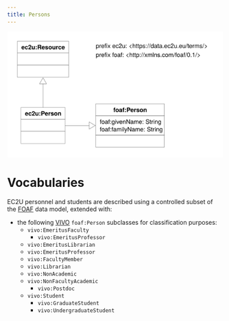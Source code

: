 ```yaml
---
title: Persons
---
```


![persons data model](models/persons.svg)

# Vocabularies

EC2U personnel and students are described using a controlled subset of the [FOAF](http://xmlns.com/foaf/spec/) data
model, extended with:

* the following [VIVO](https://wiki.lyrasis.org/display/VIVODOC113x/Ontology+Reference) `foaf:Person`
  subclasses for classification purposes:
  * `vivo:EmeritusFaculty`
    * `vivo:EmeritusProfessor`
  * `vivo:EmeritusLibrarian`
  * `vivo:EmeritusProfessor`
  * `vivo:FacultyMember`
  * `vivo:Librarian`
  * `vivo:NonAcademic`
  * `vivo:NonFacultyAcademic`
    * `vivo:Postdoc`
  * `vivo:Student`
    * `vivo:GraduateStudent`
    * `vivo:UndergraduateStudent`